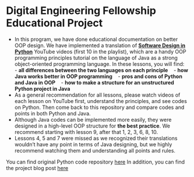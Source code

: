 # Digital Engineering Fellowship Educational Project

- In this program, we have done educational documentation on better OOP design. We have implemented a translation of **[Software Design in Python](https://www.youtube.com/playlist?list=PLC0nd42SBTaNuP4iB4L6SJlMaHE71FG6N)** YouTube videos (first 10 in the playlist), which are a handy OOP programming principles tutorial on the language of Java as a strong object-oriented programming language. 
In these lessons, you will find:
&nbsp;&nbsp; - **all differences between the two languages on each principle**
&nbsp;&nbsp; - **how Java works better in OOP programming**
&nbsp;&nbsp; - **pros and cons of Python and Java in OOP**
&nbsp;&nbsp; - **how to make a structure for an unstructured Python project in Java**
- As a general recommendation for all lessons, please watch videos of each lesson on YouTube first, understand the principles, and see codes on Python. Then come back to this repository and compare codes and points in both Python and Java. 
- Although Java codes can be implemented more easily, they were designed in a high-level OOP structure for **the best practice**.
We recommend starting with lesson 9, after that 1, 2, 3, 6, 8, 10. 
- Lessons 4, 5 and 7 were missed as we recognized their translations wouldn’t have any point in terms of Java designing, but we highly recommend watching them and understanding all points and rules.  

You can find original Python code repository [here](https://github.com/arjancodes/betterpython)
In addition, you can find the project blog post [here](https://de-fellows.github.io/RexCoding/)
